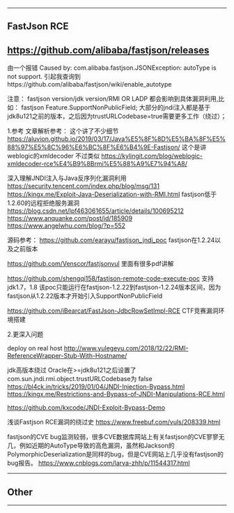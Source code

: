 

-----------------------------------------------------------------------------
## FastJson RCE
https://github.com/alibaba/fastjson/releases
-----------------------------------------------------------------------------
由一个报错
Caused by: com.alibaba.fastjson.JSONException: autoType is not support.
引起我查询到https://github.com/alibaba/fastjson/wiki/enable_autotype

注意：
	fastjson version/jdk version/RMI OR LADP 都会影响到具体漏洞利用,比如：
	fastjson	Feature.SupportNonPublicField;
	大部分的jndi注入都是基于jdk8u121之前的版本，之后因为trustURLCodebase=true需要更多工作（绕过）；
	
1.参考
文章解析参考：
这个讲了不少细节
https://aluvion.github.io/2019/03/17/Java%E5%8F%8D%E5%BA%8F%E5%88%97%E5%8C%96%E6%BC%8F%E6%B4%9E-Fastjson/
这个是讲weblogic的xmldecoder 不过类似
https://kylingit.com/blog/weblogic-xmldecoder-rce%E4%B9%8Brmi%E5%88%A9%E7%94%A8/

深入理解JNDI注入与Java反序列化漏洞利用 
https://security.tencent.com/index.php/blog/msg/131
https://kingx.me/Exploit-Java-Deserialization-with-RMI.html
fastjson低于1.2.60的远程拒绝服务漏洞
https://blog.csdn.net/lpf463061655/article/details/100695212
https://www.anquanke.com/post/id/185909
https://www.angelwhu.com/blog/?p=552

源码参考：
https://github.com/earayu/fastjson_jndi_poc
fastjson在1.2.24以及之前版本

https://github.com/Venscor/fastjsonvul
里面有很多pdf讲解

https://github.com/shengqi158/fastjson-remote-code-execute-poc
支持jdk1.7，1.8 该poc只能运行在fastjson-1.2.22到fastjson-1.2.24版本区间，因为fastjson从1.2.22版本才开始引入SupportNonPublicField

https://github.com/iBearcat/FastJson-JdbcRowSetImpl-RCE
CTF竞赛漏洞环境搭建

2.更深入问题

deploy on real host
http://www.yulegeyu.com/2018/12/22/RMI-ReferenceWrapper-Stub-With-Hostname/

jdk高版本绕过
Oracle在>=jdk8u121之后设置了com.sun.jndi.rmi.object.trustURLCodebase为 false
https://bl4ck.in/tricks/2019/01/04/JNDI-Injection-Bypass.html
https://kingx.me/Restrictions-and-Bypass-of-JNDI-Manipulations-RCE.html

https://github.com/kxcode/JNDI-Exploit-Bypass-Demo

浅谈Fastjson RCE漏洞的绕过史  https://www.freebuf.com/vuls/208339.html

fastjson的CVE bug监测较弱，很多CVE数据库网站上有关fastjson的CVE寥寥无几，例如近期的AutoType导致的高危漏洞，虽然和Jackson的PolymorphicDeserialization是同样的bug，但是CVE网站上几乎没有fastjson的bug报告。
https://www.cnblogs.com/larva-zhh/p/11544317.html

-----------------------------------------------------------------------------
## Other
-----------------------------------------------------------------------------